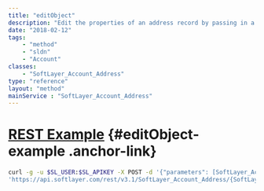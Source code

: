```yaml
---
title: "editObject"
description: "Edit the properties of an address record by passing in a modified instance of a SoftLayer_Account_Address object. Users will be restricted to modifying addresses for their account. "
date: "2018-02-12"
tags:
    - "method"
    - "sldn"
    - "Account"
classes:
    - "SoftLayer_Account_Address"
type: "reference"
layout: "method"
mainService : "SoftLayer_Account_Address"
---
```


# [REST Example](#editObject-example) <a href="/article/rest/"><i class="fas fa-question"></i></a> {#editObject-example .anchor-link} 
```bash
curl -g -u $SL_USER:$SL_APIKEY -X POST -d '{"parameters": [SoftLayer_Account_Address]}' \
'https://api.softlayer.com/rest/v3.1/SoftLayer_Account_Address/{SoftLayer_Account_AddressID}/editObject'
```
